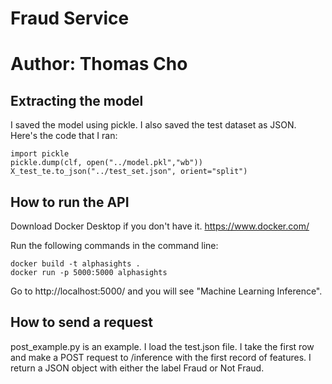 # Fraud Service
# Author: Thomas Cho

## Extracting the model
I saved the model using pickle. I also saved the test dataset as JSON. Here's the code that I ran:
```
import pickle
pickle.dump(clf, open("../model.pkl","wb"))
X_test_te.to_json("../test_set.json", orient="split")
```


## How to run the API
Download Docker Desktop if you don't have it. https://www.docker.com/

Run the following commands in the command line:
```
docker build -t alphasights .
docker run -p 5000:5000 alphasights
```

Go to http://localhost:5000/ and you will see "Machine Learning Inference".

## How to send a request
post_example.py is an example. I load the test.json file. I take the first row and make a POST request to /inference with the first record of features. I return a JSON object with either the label Fraud or Not Fraud.